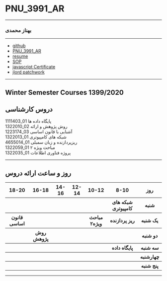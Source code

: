 # PNU_3991_AR
---------
### بهناز محمدی
 
---
- [github]()
- [PNU_3991_AR]()
- [resume](https://b-mohammadi77.github.io/)
- [SOP](https://b-mohammadi77.github.io/SOP/) 
- [javascript Certificate]()
- [jlord patchwork]()
  
------------------



## Winter Semester Courses 1399/2020

## دروس کارشناسی

1111403_01 پایگاه داده ها
<br>
1322010_02 روش پژوهش و ارائه 
<br>
1223174_03 آشنایی با قانون اساسی
<br>
1322013_01 شبکه های کامپیوتری
<br>
4655014_01 ریزپردازنده و زبان سمبلی
<br>
1322059_01 مباحث ویژه ۲
<br>
1322035_01 پروژه فناوری اطلاعات

--------------

## روز و ساعت ارائه دروس

<table style="width:100%">
  <tr>
    <th>18-20</th>
    <th>16-18</th>
    <th>14-16</th>
    <th>12-14</th>
    <th>10-12</th>
    <th>8-10</th>
    <th>روز</th>
  </tr>
  <tr>
    <th></th>
    <th></th>
    <th></th>
    <th></th>
    <th></th>
    <th>شبکه های کامپیوتری</th>
    <th>شنبه</th>
  </tr>
   <tr>
    <th>قانون اساسی</th>
    <th></th>
    <th></th>
    <th></th>
    <th>مباحث ویژه۲</th>
    <th>ریز پردازنده</th>
    <th>یک شنبه</th>
  </tr>
   <tr>
     <th></th>
     <th>روش پژوهش</th>
     <th></th>
     <th></th>
     <th></th>
     <th></th>   
    <th>دو شنبه</th>
  </tr>
   <tr>
    <th></th>
    <th></th>
    <th></th>
    <th></th>
    <th></th>
    <th>پایگاه داده</th>
    <th>سه شنبه</th>
  </tr>
   <tr>
    <th></th>
    <th></th>
    <th></th>
    <th></th>
    <th></th>
    <th></th>
    <th>چهارشنبه</th>
  </tr>
   <tr>
    <th></th>
    <th></th>
    <th></th>
    <th></th>
    <th></th>
    <th></th>
    <th>پنج شنبه</th>
  </tr>
</table>

--------------
